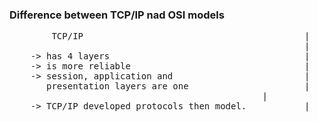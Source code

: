 <h3> Difference between TCP/IP nad OSI models  </h3>

<pre>
        TCP/IP                                          |             OSI
                                                        |
    -> has 4 layers                                     |   -> has 7 layers
    -> is more reliable                                 |   -> is less reliable
    -> session, application and                         |   -> different layers
       presentation layers are one                      |
                                                |
    -> TCP/IP developed protocols then model.           |    -> OSI developed model then protocol.
    
</pre>